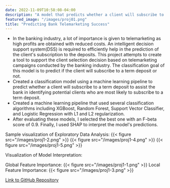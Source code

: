 ```yaml
---
date: 2022-11-09T10:58:08-04:00
description: "A model that predicts whether a client will subscribe to a term deposit."
featured_image: "/images/proj01.png"
title: "Predicting Bank Telemarketing Success"
---
```

* In the banking industry, a lot of importance is given to telemarketing as high profits are obtained with reduced costs. An intelligent decision support system(DSS) is required to efficiently help in the prediction of the client's subscription to the deposits. This project attempts to create a tool to support the client selection decision based on telemarketing campaigns conducted by the banking industry. The classification goal of this model is to predict if the client will subscribe to a term deposit or not.
* Created a classification model using a machine learning pipeline to predict whether a client will subscribe to a term deposit to assist the bank in identifying potential clients who are most likely to subscribe to a term deposit. 
* Created a machine learning pipeline that used several classification algorithms including XGBoost, Random Forest, Support Vector Classifier, and Logistic Regression with L1 and L2 regularization. 
* After evaluating these models, I selected the best one with an F-beta score of 0.9. Finally, I used SHAP to interpret the model's predictions.

Sample visualization of Exploratory Data Analysis:
{{< figure src="/images/proj1-2.png" >}}
{{< figure src="/images/proj1-4.png" >}}
{{< figure src="/images/proj1-5.png" >}}

Visualization of Model Interpretation:

Global Feature Importance:
{{< figure src="/images/proj1-1.png" >}}
Local Feature Importance:
{{< figure src="/images/proj1-3.png" >}}


[Link to GitHub Repository](https://github.com/Sagarika-Ramesh/Predicting_bank_telemarketing_success)
